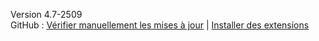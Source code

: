 Version 4.7-2509<br>
GitHub : [Vérifier manuellement les mises à jour](https://github.com/YYuX-1145/Srt-AI-Voice-Assistant/releases) | [Installer des extensions](https://github.com/YYuX-1145/Srt-AI-Voice-Assistant/tree/main/Sava_Extensions)